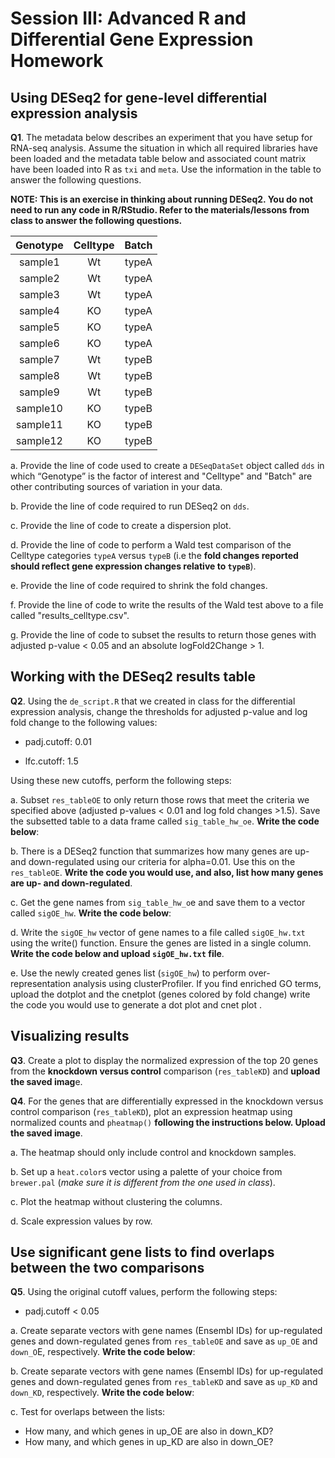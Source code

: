 # Session III: Advanced R and Differential Gene Expression Homework 


## Using DESeq2 for gene-level differential expression analysis 

**Q1**.  The metadata below describes an experiment that you have setup for RNA-seq analysis. Assume the situation in which all required libraries have been loaded and the metadata table below and associated count matrix have been loaded into R as `txi` and `meta`. Use the information in the table to answer the following questions.  

**NOTE: This is an exercise in thinking about running DESeq2. You do not need to run any code in R/RStudio. Refer to the materials/lessons from class to answer the following questions.**

| Genotype | Celltype | Batch |
|:-----------:|:----------:| :----------:| 
|sample1 |	Wt	| typeA	| second |
|sample2 |	Wt	| typeA	| second |
|sample3 |	Wt	| typeA	| first |
|sample4 |	KO	| typeA	| first |
|sample5 |	KO	| typeA	| first |
|sample6 |	KO	| typeA	| second |
|sample7 |	Wt	| typeB	| second |
|sample8 |	Wt	| typeB	| first |
|sample9 |	Wt	| typeB	| second |
|sample10 |	KO	| typeB	| first |
|sample11 |	KO	| typeB	| first |
|sample12 |	KO	| typeB	| second |


a. Provide the line of code used to create a `DESeqDataSet` object called `dds` in which “Genotype” is the factor of interest and "Celltype" and "Batch" are other contributing sources of variation in your data.

b. Provide the line of code required to run DESeq2 on `dds`.

c. Provide the line of code to create a dispersion plot.

d. Provide the line of code to perform a Wald test comparison of the Celltype categories `typeA` versus `typeB` (i.e the **fold changes reported should reflect gene expression changes relative to `typeB`**).

e. Provide the line of code required to shrink the fold changes.

f.  Provide the line of code to write the results of the Wald test above to a file called "results_celltype.csv".

g. Provide the line of code to subset the results to return those genes with adjusted p-value < 0.05 and an absolute logFold2Change > 1.

 
## Working with the DESeq2 results table 

**Q2**.  Using the `de_script.R` that we created in class for the differential expression analysis, change the thresholds for adjusted p-value and log fold change to the following values:

* padj.cutoff: 0.01

* lfc.cutoff: 1.5

Using these new cutoffs, perform the following steps:

a. Subset `res_tableOE` to only return those rows that meet the criteria we specified above (adjusted p-values < 0.01 and log fold changes >1.5). Save the subsetted table to a data frame called `sig_table_hw_oe`. **Write the code below**:

b. There is a DESeq2 function that summarizes how many genes are up- and down-regulated using our criteria for alpha=0.01. Use this on the `res_tableOE`. **Write the code you would use, and also, list how many genes are up- and down-regulated**.

c. Get the gene names from `sig_table_hw_o`e and save them to a vector called `sigOE_hw`. **Write the code below**:

d. Write the `sigOE_hw` vector of gene names to a file called `sigOE_hw.txt` using the write() function. Ensure the genes are listed in a single column. **Write the code below and upload `sigOE_hw.txt` file**.

e. Use the newly created genes list (`sigOE_hw`) to perform over-representation analysis using clusterProfiler. If you find enriched GO terms, upload the dotplot and the cnetplot (genes colored by fold change) write the code you would use to generate a dot plot and cnet plot .

 

## Visualizing results

**Q3**. Create a plot to display the normalized expression of the top 20 genes from the **knockdown versus control** comparison (`res_tableKD`) and **upload the saved imag**e.

**Q4**. For the genes that are differentially expressed in the knockdown versus control comparison (`res_tableKD`), plot an expression heatmap using normalized counts and `pheatmap()` **following the instructions below. Upload the saved image**.

a. The heatmap should only include control and knockdown samples. 

b. Set up a `heat.color`s vector using a palette of your choice from `brewer.pal` (*make sure it is different from the one used in class*).

c. Plot the heatmap without clustering the columns. 

d. Scale expression values by row.

 
## Use significant gene lists to find overlaps between the two comparisons

**Q5**. Using the original cutoff values, perform the following steps:

* padj.cutoff < 0.05

a. Create separate vectors with gene names (Ensembl IDs)  for up-regulated genes and down-regulated genes from `res_tableOE` and save as `up_OE` and `down_O`E, respectively. **Write the code below**:

b. Create separate vectors with gene names (Ensembl IDs) for up-regulated genes and down-regulated genes from `res_tableKD` and save as `up_KD` and `down_KD`, respectively. **Write the code below**:

c. Test for overlaps between the lists:

* How many, and which genes in up_OE are also in down_KD?
* How many, and which genes in up_KD are also in down_OE?
 
